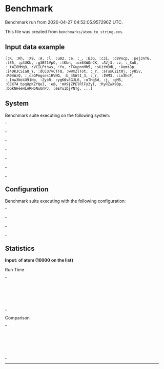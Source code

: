 # Benchmark

Benchmark run from 2020-04-27 04:52:05.957296Z UTC.

This file was created from `benchmarks/atom_to_string.exs`.

## Input data example

    [:K, :Kh, :X9, :A, :l, :u02, :e, :_, :E3G, :c3i, :c8Vocp, :pej3nTG, :tE5, :p3UKb, :g3B71VpO, :tKbn, :ox6XWQnCK, :AVj3, :z, :_8uU, :_t4I8MMq8, :VCILPthws, :Yu, :TGupnnMh5, :sUitW9dL, :Xomt8p, :i4DKJCSia8_Y, :dCCO7vCTTQ, :w@mZlTot, :_r, :aTusCZ1t0j, :y85v, :R04WzQ, :_caGPmgses1HVNG, :b_4SWt1_3, :_r, :IWM3, :io3hdF, :_Imw3Ne4O91Np, :ZybR, :ygK6v8GJLB, :oTHq5d, :j, :gM5, :CEX74_bpgUpKZYQeI, :e@, :mX9jZPElRlFy2yI, :RyRZwX9Bp, :bGkNHeeHLARH5NuUnPJ, :eEYu1bjPNTg, ...]

## System

Benchmark suite executing on the following system:

<table style="width: 1%">
  <tr>
    <th style="width: 1%; white-space: nowrap">Operating System</th>
    <td>macOS</td>
  </tr><tr>
    <th style="white-space: nowrap">CPU Information</th>
    <td style="white-space: nowrap">Intel(R) Core(TM) i5-9600K CPU @ 3.70GHz</td>
  </tr><tr>
    <th style="white-space: nowrap">Number of Available Cores</th>
    <td style="white-space: nowrap">6</td>
  </tr><tr>
    <th style="white-space: nowrap">Available Memory</th>
    <td style="white-space: nowrap">32 GB</td>
  </tr><tr>
    <th style="white-space: nowrap">Elixir Version</th>
    <td style="white-space: nowrap">1.10.2</td>
  </tr><tr>
    <th style="white-space: nowrap">Erlang Version</th>
    <td style="white-space: nowrap">22.3.2</td>
  </tr>
</table>

## Configuration

Benchmark suite executing with the following configuration:

<table style="width: 1%">
  <tr>
    <th style="width: 1%">:time</th>
    <td style="white-space: nowrap">5 s</td>
  </tr><tr>
    <th>:parallel</th>
    <td style="white-space: nowrap">1</td>
  </tr><tr>
    <th>:warmup</th>
    <td style="white-space: nowrap">2 s</td>
  </tr>
</table>

## Statistics


__Input: of atom (10000 on the list)__

Run Time
<table style="width: 1%">
  <tr>
    <th>Name</th>
    <th style="text-align: right">IPS</th>
    <th style="text-align: right">Average</th>
    <th style="text-align: right">Devitation</th>
    <th style="text-align: right">Median</th>
    <th style="text-align: right">99th&nbsp;%</th>
  </tr>
  <tr>
    <td style="white-space: nowrap">`Atom.to_string/1`</td>
    <td style="white-space: nowrap; text-align: right">3.59 K</td>
    <td style="white-space: nowrap; text-align: right">278.85 μs</td>
    <td style="white-space: nowrap; text-align: right">±6.79%</td>
    <td style="white-space: nowrap; text-align: right">273 μs</td>
    <td style="white-space: nowrap; text-align: right">375 μs</td>
  </tr>
  <tr>
    <td style="white-space: nowrap">`Kernel.to_string/1`</td>
    <td style="white-space: nowrap; text-align: right">1.66 K</td>
    <td style="white-space: nowrap; text-align: right">601.08 μs</td>
    <td style="white-space: nowrap; text-align: right">±6.00%</td>
    <td style="white-space: nowrap; text-align: right">592 μs</td>
    <td style="white-space: nowrap; text-align: right">752 μs</td>
  </tr>
  <tr>
    <td style="white-space: nowrap">concatenate inside a string</td>
    <td style="white-space: nowrap; text-align: right">1.29 K</td>
    <td style="white-space: nowrap; text-align: right">777.05 μs</td>
    <td style="white-space: nowrap; text-align: right">±4.97%</td>
    <td style="white-space: nowrap; text-align: right">768 μs</td>
    <td style="white-space: nowrap; text-align: right">970.44 μs</td>
  </tr>
</table>
Comparison
<table style="width: 1%">
  <tr>
    <th>Name</th>
    <th style="text-align: right">IPS</th>
    <th style="text-align: right">Slower</th>
  <tr>
    <td style="white-space: nowrap">`Atom.to_string/1`</td>
    <td style="white-space: nowrap;text-align: right">3.59 K</td>
    <td>&nbsp;</td>
  </tr>
  <tr>
    <td style="white-space: nowrap">`Kernel.to_string/1`</td>
    <td style="white-space: nowrap; text-align: right">1.66 K</td>
    <td style="white-space: nowrap; text-align: right">2.16x</td>
  </tr>
  <tr>
    <td style="white-space: nowrap">concatenate inside a string</td>
    <td style="white-space: nowrap; text-align: right">1.29 K</td>
    <td style="white-space: nowrap; text-align: right">2.79x</td>
  </tr>
</table>
<hr/>
